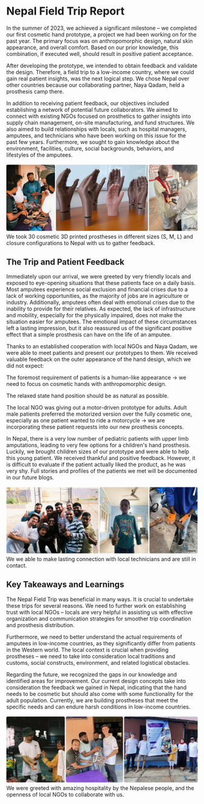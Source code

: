 # Nepal Field Trip Report 

In the summer of 2023, we achieved a significant milestone – we completed our first cosmetic hand prototype, a project we had been working on for the past year. The primary focus was on anthropomorphic design, natural skin appearance, and overall comfort. Based on our prior knowledge, this combination, if executed well, should result in positive patient acceptance. 

After developing the prototype, we intended to obtain feedback and validate the design. Therefore, a field trip to a low-income country, where we could gain real patient insights, was the next logical step. We chose Nepal over other countries because our collaborating partner, Naya Qadam, held a prosthesis camp there.  

In addition to receiving patient feedback, our objectives included establishing a network of potential future collaborators. We aimed to connect with existing NGOs focused on prosthetics to gather insights into supply chain management, on-site manufacturing, and fund structures. We also aimed to build relationships with locals, such as hospital managers, amputees, and technicians who have been working on this issue for the past few years. Furthermore, we sought to gain knowledge about the environment, facilities, culture, social backgrounds, behaviors, and lifestyles of the amputees. 

![](blog/2024-01-31-nepal-prototypes.png)
We took 30 cosmetic 3D printed prostheses in different sizes (S, M, L) and closure configurations to Nepal with us to gather feedback. 


## The Trip and Patient Feedback  

Immediately upon our arrival, we were greeted by very friendly locals and exposed to eye-opening situations that these patients face on a daily basis. Most amputees experience social exclusion and financial crises due to a lack of working opportunities, as the majority of jobs are in agriculture or industry. Additionally, amputees often deal with emotional crises due to the inability to provide for their relatives. As expected, the lack of infrastructure and mobility, especially for the physically impaired, does not make the situation easier for amputees. The emotional impact of these circumstances left a lasting impression, but it also reassured us of the significant positive effect that a simple prosthesis can have on the life of an amputee. 

Thanks to an established cooperation with local NGOs and Naya Qadam, we were able to meet patients and present our prototypes to them. We received valuable feedback on the outer appearance of the hand design, which we did not expect: 

The foremost requirement of patients is a human-like appearance → we need to focus on cosmetic hands with anthropomorphic design. 

The relaxed state hand position should be as natural as possible. 

The local NGO was giving out a motor-driven prototype for adults. Adult male patients preferred the motorized version over the fully cosmetic one, especially as one patient wanted to ride a motorcycle → we are incorporating these patient requests into our new prosthesis concepts.  

In Nepal, there is a very low number of pediatric patients with upper limb amputations, leading to very few options for a children's hand prosthesis. Luckily, we brought children sizes of our prototype and were able to help this young patient. We received thankful and positive feedback. However, it is difficult to evaluate if the patient actually liked the product, as he was very shy. Full stories and profiles of the patients we met will be documented in our future blogs. 

![](blog/2024-01-31-nepal-patients.png)
We we able to make lasting connection with local technicians and are still in contact.


## Key Takeaways and Learnings 

The Nepal Field Trip was beneficial in many ways. It is crucial to undertake these trips for several reasons. We need to further work on establishing trust with local NGOs – locals are very helpful in assisting us with effective organization and communication strategies for smoother trip coordination and prosthesis distribution. 

Furthermore, we need to better understand the actual requirements of amputees in low-income countries, as they significantly differ from patients in the Western world. The local context is crucial when providing prostheses – we need to take into consideration local traditions and customs, social constructs, environment, and related logistical obstacles. 

Regarding the future, we recognized the gaps in our knowledge and identified areas for improvement. Our current design concepts take into consideration the feedback we gained in Nepal, indicating that the hand needs to be cosmetic but should also come with some functionality for the adult population. Currently, we are building prostheses that meet the specific needs and can endure harsh conditions in low-income countries.

![](blog/2024-01-31-nepal-partners.png)
We were greeted with amazing hospitality by the Nepalese people, and the openness of local NGOs to collaborate with us.
